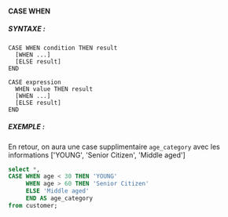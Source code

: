#### CASE WHEN 

##### SYNTAXE : 

```
CASE WHEN condition THEN result
  [WHEN ...]
  [ELSE result]
END

CASE expression 
  WHEN value THEN result
  [WHEN ...]
  [ELSE result]
END
```

##### EXEMPLE : 

En retour, on aura une case supplimentaire `age_category` avec les informations ['YOUNG', 'Senior Citizen', 'Middle aged']

```sql
select *,
CASE WHEN age < 30 THEN 'YOUNG'
	 WHEN age > 60 THEN 'Senior Citizen'
	 ELSE 'Middle aged'
	 END AS age_category
from customer;
```
